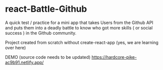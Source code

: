 # react-Battle-Github
A quick test / practice for a mini app that takes Users from the Github API and puts them into a deadly battle to know who got more skills ( or social success ) in the Github community.

Project created from scratch without create-react-app (yes, we are learning over here)

DEMO (source code needs to be updated)
https://hardcore-pike-ac9b91.netlify.app/
